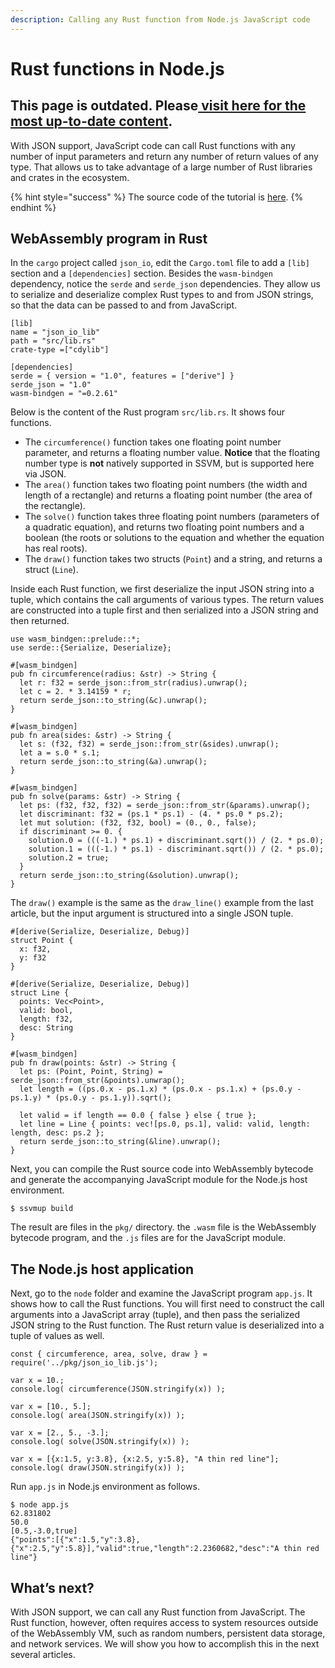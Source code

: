 ```yaml
---
description: Calling any Rust function from Node.js JavaScript code
---
```


# Rust functions in Node.js

## This page is outdated. Please[ visit here for the most up-to-date content](https://www.secondstate.io/articles/rust-functions-in-nodejs/).

With JSON support, JavaScript code can call Rust functions with any number of input parameters and return any number of return values of any type. That allows us to take advantage of a large number of Rust libraries and crates in the ecosystem.

{% hint style="success" %}
The source code of the tutorial is [here](https://github.com/second-state/wasm-learning/tree/master/nodejs/json_io).
{% endhint %}

## **WebAssembly program in Rust**

In the `cargo` project called `json_io`, edit the `Cargo.toml` file to add a `[lib]` section and a `[dependencies]` section. Besides the `wasm-bindgen` dependency, notice the `serde` and `serde_json` dependencies. They allow us to serialize and deserialize complex Rust types to and from JSON strings, so that the data can be passed to and from JavaScript.

```text
[lib]
name = "json_io_lib"
path = "src/lib.rs"
crate-type =["cdylib"]

[dependencies]
serde = { version = "1.0", features = ["derive"] }
serde_json = "1.0"
wasm-bindgen = "=0.2.61"
```

Below is the content of the Rust program `src/lib.rs`. It shows four functions.

* The `circumference()` function takes one floating point number parameter, and returns a floating number value. **Notice** that the floating number type is **not** natively supported in SSVM, but is supported here via JSON.
* The `area()` function takes two floating point numbers \(the width and length of a rectangle\) and returns a floating point number \(the area of the rectangle\).
* The `solve()` function takes three floating point numbers \(parameters of a quadratic equation\), and returns two floating point numbers and a boolean \(the roots or solutions to the equation and whether the equation has real roots\).
* The `draw()` function takes two structs \(`Point`\) and a string, and returns a struct \(`Line`\).

Inside each Rust function, we first deserialize the input JSON string into a tuple, which contains the call arguments of various types. The return values are constructed into a tuple first and then serialized into a JSON string and then returned.

```text
use wasm_bindgen::prelude::*;
use serde::{Serialize, Deserialize};

#[wasm_bindgen]
pub fn circumference(radius: &str) -> String {
  let r: f32 = serde_json::from_str(radius).unwrap();
  let c = 2. * 3.14159 * r;
  return serde_json::to_string(&c).unwrap();
}

#[wasm_bindgen]
pub fn area(sides: &str) -> String {
  let s: (f32, f32) = serde_json::from_str(&sides).unwrap();
  let a = s.0 * s.1;
  return serde_json::to_string(&a).unwrap();
}

#[wasm_bindgen]
pub fn solve(params: &str) -> String {
  let ps: (f32, f32, f32) = serde_json::from_str(&params).unwrap();
  let discriminant: f32 = (ps.1 * ps.1) - (4. * ps.0 * ps.2);
  let mut solution: (f32, f32, bool) = (0., 0., false);
  if discriminant >= 0. {
    solution.0 = (((-1.) * ps.1) + discriminant.sqrt()) / (2. * ps.0);
    solution.1 = (((-1.) * ps.1) - discriminant.sqrt()) / (2. * ps.0);
    solution.2 = true;
  }
  return serde_json::to_string(&solution).unwrap();
}
```

The `draw()` example is the same as the `draw_line()` example from the last article, but the input argument is structured into a single JSON tuple.

```text
#[derive(Serialize, Deserialize, Debug)]
struct Point {
  x: f32,
  y: f32
}

#[derive(Serialize, Deserialize, Debug)]
struct Line {
  points: Vec<Point>,
  valid: bool,
  length: f32,
  desc: String
}

#[wasm_bindgen]
pub fn draw(points: &str) -> String {
  let ps: (Point, Point, String) = serde_json::from_str(&points).unwrap();
  let length = ((ps.0.x - ps.1.x) * (ps.0.x - ps.1.x) + (ps.0.y - ps.1.y) * (ps.0.y - ps.1.y)).sqrt();

  let valid = if length == 0.0 { false } else { true };
  let line = Line { points: vec![ps.0, ps.1], valid: valid, length: length, desc: ps.2 };
  return serde_json::to_string(&line).unwrap();
}
```

Next, you can compile the Rust source code into WebAssembly bytecode and generate the accompanying JavaScript module for the Node.js host environment.

```text
$ ssvmup build
```

The result are files in the `pkg/` directory. the `.wasm` file is the WebAssembly bytecode program, and the `.js` files are for the JavaScript module.

## **The Node.js host application**

Next, go to the `node` folder and examine the JavaScript program `app.js`. It shows how to call the Rust functions. You will first need to construct the call arguments into a JavaScript array \(tuple\), and then pass the serialized JSON string to the Rust function. The Rust return value is deserialized into a tuple of values as well.

```text
const { circumference, area, solve, draw } = require('../pkg/json_io_lib.js');

var x = 10.;
console.log( circumference(JSON.stringify(x)) );

var x = [10., 5.];
console.log( area(JSON.stringify(x)) );

var x = [2., 5., -3.];
console.log( solve(JSON.stringify(x)) );

var x = [{x:1.5, y:3.8}, {x:2.5, y:5.8}, "A thin red line"];
console.log( draw(JSON.stringify(x)) );
```

Run `app.js` in Node.js environment as follows.

```text
$ node app.js
62.831802
50.0
[0.5,-3.0,true]
{"points":[{"x":1.5,"y":3.8},{"x":2.5,"y":5.8}],"valid":true,"length":2.2360682,"desc":"A thin red line"}
```

## **What’s next?**

With JSON support, we can call any Rust function from JavaScript. The Rust function, however, often requires access to system resources outside of the WebAssembly VM, such as random numbers, persistent data storage, and network services. We will show you how to accomplish this in the next several articles.

